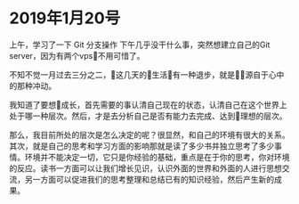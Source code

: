 # 2019年1月20号

上午，学习了一下 Git 分支操作
下午几乎没干什么事，突然想建立自己的Git server，因为有两个vps不用可惜了。

不知不觉一月过去三分之二，这几天的生活有一种退步，就是源自于心中的那种冲动。

我知道了要想成长，首先需要的事认清自己现在的状态，认清自己在这个世界上处于哪一种层次。然后，才是去分析自己是否有能力去完成、达到理想的层次。

那么，我目前所处的层次是怎么决定的呢？很显然，和自己的环境有很大的关系。其次，就是自己的思考和学习方面的影响那就是读了多少书并独立思考了多少事情。环境并不能决定一切，它只是你经验的基础，重点是在于你的思考，你对环境的反应。读书一方面可以让我们增长见识，认识外面的世界和外面的人进行思想交流，另一方面可以促进我们的思考整理和总结已有的知识经验，然后产生新的成果。